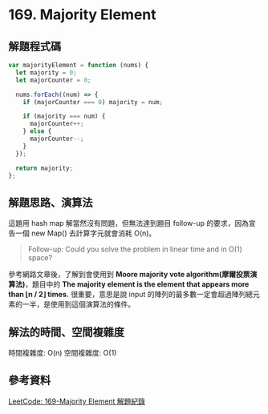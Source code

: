 # 169. Majority Element

## 解題程式碼

```javascript
var majorityElement = function (nums) {
  let majority = 0;
  let majorCounter = 0;

  nums.forEach((num) => {
    if (majorCounter === 0) majority = num;

    if (majority === num) {
      majorCounter++;
    } else {
      majorCounter--;
    }
  });

  return majority;
};
```

## 解題思路、演算法

這題用 hash map 解當然沒有問題，但無法達到題目 follow-up 的要求，因為宣告一個 new Map() 去計算字元就會消耗 O(n)。

> Follow-up: Could you solve the problem in linear time and in O(1) space?

參考網路文章後，了解到會使用到 **Moore majority vote algorithm(摩爾投票演算法)**，題目中的 **The majority element is the element that appears more than ⌊n / 2⌋ times.** 很重要，意思是說 input 的陣列的最多數一定會超過陣列總元素的一半，是使用到這個演算法的條件。

## 解法的時間、空間複雜度

時間複雜度: O(n)
空間複雜度: O(1)

## 參考資料

[LeetCode: 169-Majority Element 解題紀錄](https://clay-atlas.com/blog/2022/02/21/leetcode-169-majority-element/)
